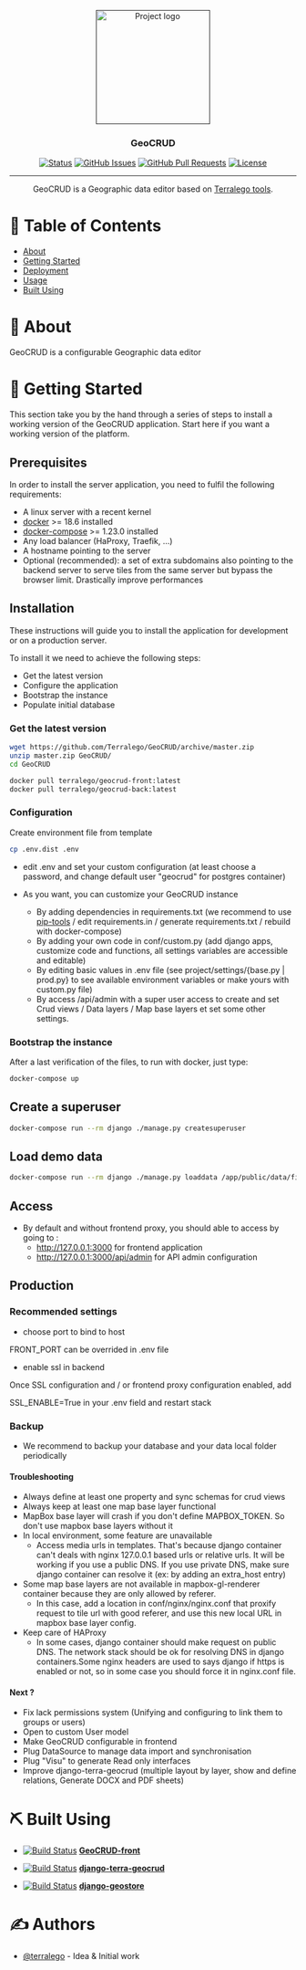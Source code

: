 <p align="center">
  <a href="" rel="noopener">
 <img width=200px height=200px src="https://i.imgur.com/6wj0hh6.jpg" alt="Project logo"></a>
</p>


<h3 align="center">GeoCRUD</h3>

<div align="center">

  [![Status](https://img.shields.io/badge/status-active-success.svg)]()
  [![GitHub Issues](https://img.shields.io/github/issues/Terralego/GeoCRUD.svg)](https://github.com/terralego/geocrud/issues)
  [![GitHub Pull Requests](https://img.shields.io/github/issues-pr/terralego/geocrud.svg)](https://github.com/terralego/geocrud/pulls)
  [![License](https://img.shields.io/badge/license-MIT-blue.svg)](/LICENSE)
  
</div>

---

<p align="center">
    GeoCRUD is a Geographic data editor based on <a href="https://github.com/Terralego">Terralego tools</a>.
</p>

# 📝 Table of Contents

- [About](#about)
- [Getting Started](#getting_started)
- [Deployment](#deployment)
- [Usage](#usage)
- [Built Using](#built_using)


# 🧐 About <a name = "about"></a>

GeoCRUD is a configurable Geographic data editor

# 🏁 Getting Started <a name = "getting_started"></a>

This section take you by the hand through a series of steps to install a
working version of the GeoCRUD application.
Start here if you want a working version of the platform.

## Prerequisites

In order to install the server application, you need to fulfil
the following requirements:

* A linux server with a recent kernel
* [docker](https://docs.docker.com/install/) >= 18.6 installed
* [docker-compose](https://docs.docker.com/compose/install/) >= 1.23.0 installed
* Any load balancer (HaProxy, Traefik, ...)
* A hostname pointing to the server
* Optional (recommended): a set of extra subdomains also pointing to the backend
  server to serve tiles from the same server but bypass the browser limit.
  Drastically improve performances

## Installation

These instructions will guide you to install the application for development or on a production server.

To install it we need to achieve the following steps:

- Get the latest version
- Configure the application
- Bootstrap the instance
- Populate initial database

### Get the latest version

```bash
wget https://github.com/Terralego/GeoCRUD/archive/master.zip
unzip master.zip GeoCRUD/
cd GeoCRUD
```

```bash
docker pull terralego/geocrud-front:latest
docker pull terralego/geocrud-back:latest
```

### Configuration

Create environment file from template

```bash
cp .env.dist .env
```

* edit .env and set your custom configuration (at least choose a password, and change default user "geocrud" for postgres container)

* As you want, you can customize your GeoCRUD instance
  * By adding dependencies in requirements.txt (we recommend to use [pip-tools](https://pypi.org/project/pip-tools/) / edit requirements.in / generate requirements.txt / rebuild with docker-compose)
  * By adding your own code in conf/custom.py (add django apps, customize code and functions, all settings variables are accessible and editable)
  * By editing basic values in .env file (see project/settings/{base.py | prod.py} to see available environment variables or make yours with custom.py file)
  * By access /api/admin with a super user access to create and set Crud views / Data layers / Map base layers et set some other settings.


### Bootstrap the instance

After a last verification of the files, to run with docker, just type:

```bash
docker-compose up
```

## Create a superuser

```bash
docker-compose run --rm django ./manage.py createsuperuser
```

## Load demo data

```bash
docker-compose run --rm django ./manage.py loaddata /app/public/data/fixtures/demo.json
```

## Access

* By default and without frontend proxy, you should able to access by going to :
  * http://127.0.0.1:3000 for frontend application
  * http://127.0.0.1:3000/api/admin for API admin configuration


## Production

### Recommended settings

* choose port to bind to host

FRONT_PORT can be overrided in .env file

* enable ssl in backend

Once SSL configuration and / or frontend proxy configuration enabled, add

SSL_ENABLE=True in your .env field and restart stack


### Backup

* We recommend to backup your database and your data local folder periodically

#### Troubleshooting

* Always define at least one property and sync schemas for crud views
* Always keep at least one map base layer functional
* MapBox base layer will crash if you don't define MAPBOX_TOKEN. So don't use mapbox base layers without it
* In local environment, some feature are unavailable
  * Access media urls in templates. That's because django container can't deals with nginx 127.0.0.1 based urls or relative urls.
  It will be working if you use a public DNS. If you use private DNS, make sure django container can resolve it (ex: by adding an extra_host entry)
* Some map base layers are not available in mapbox-gl-renderer container because they are only allowed by referer.
  * In this case, add a location in conf/nginx/nginx.conf that proxify request to tile url with good referer, and use this new local URL in mapbox base layer config.
* Keep care of HAProxy
  * In some cases, django container should make request on public DNS. The network stack should be ok for resolving DNS in django containers.Some nginx headers are used to says django if https is enabled or not, so in some case you should force it in nginx.conf file.

#### Next ?

- Fix lack permissions system (Unifying and configuring to link them to groups or users)
- Open to custom User model
- Make GeoCRUD configurable in frontend
- Plug DataSource to manage data import and synchronisation
- Plug "Visu" to generate Read only interfaces
- Improve django-terra-geocrud (multiple layout by layer, show and define relations, Generate DOCX and PDF sheets)

 
# ⛏️ Built Using <a name = "built_using"></a> 
  * [![Build Status](https://github.com/Terralego/GeoCRUD-front/actions/workflows/jsbuild.yml/badge.svg)]()
[**GeoCRUD-front**](https://github.com/Terralego/GeoCRUD-front)

  * [![Build Status](https://github.com/Terralego/django-terra-geocrud/actions/workflows/python-package.yml/badge.svg)]()
[**django-terra-geocrud**](https://github.com/Terralego/django-terra-geocrud)
  
  * [![Build Status](https://github.com/Terralego/django-geostore/actions/workflows/python-package.yml/badge.svg)]()
[**django-geostore**](https://github.com/Terralego/django-geostore)

# ✍️ Authors <a name = "authors"></a>
- [@terralego](https://github.com/terralego) - Idea & Initial work

